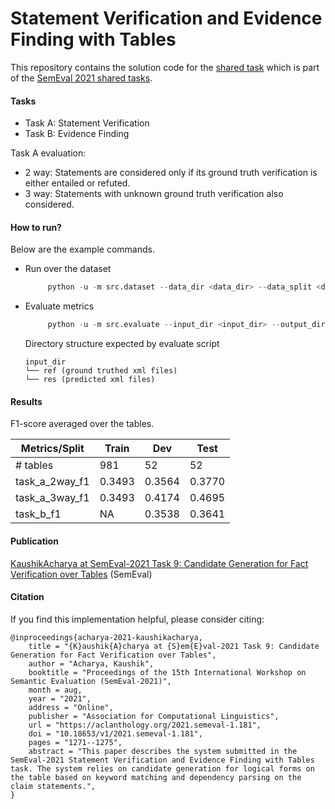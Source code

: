 # Statement Verification and Evidence Finding with Tables
This repository contains the solution code for the [shared task](https://sites.google.com/view/sem-tab-facts)
which is part of the [SemEval 2021 shared tasks](https://semeval.github.io/SemEval2021/tasks).

#### Tasks
- Task A: Statement Verification
- Task B: Evidence Finding

Task A evaluation:
- 2 way: Statements are considered only if its ground truth verification is either entailed or refuted.
- 3 way: Statements with unknown ground truth verification also considered. 

#### How to run?
Below are the example commands.

- Run over the dataset
    ```python
         python -u -m src.dataset --data_dir <data_dir> --data_split <data_split> --submit_dir <submit_dir> --flag_cell_span --flag_cell_span --flag_approx_string_match
    ```
    
- Evaluate metrics
    ```python
         python -u -m src.evaluate --input_dir <input_dir> --output_dir ./output/score/ --statistics_dir ./output/statistics --data_split <data_split>
    ```
    
    Directory structure expected by evaluate script
    ```
    input_dir
    └── ref (ground truthed xml files)
    └── res (predicted xml files)
    ```
    
#### Results
F1-score averaged over the tables.

|  Metrics/Split | Train   |   Dev  |  Test  |
|----------------|---------|--------|--------|
| # tables       |  981    |   52   |  52    |
| task_a_2way_f1 |  0.3493 | 0.3564 | 0.3770 |
| task_a_3way_f1 |  0.3493 | 0.4174 | 0.4695 |
| task_b_f1      |   NA    | 0.3538 | 0.3641 |

#### Publication
[KaushikAcharya at SemEval-2021 Task 9: Candidate Generation for Fact Verification over Tables](https://aclanthology.org/2021.semeval-1.181/) (SemEval)

#### Citation
If you find this implementation helpful, please consider citing:
```
@inproceedings{acharya-2021-kaushikacharya,
    title = "{K}aushik{A}charya at {S}em{E}val-2021 Task 9: Candidate Generation for Fact Verification over Tables",
    author = "Acharya, Kaushik",
    booktitle = "Proceedings of the 15th International Workshop on Semantic Evaluation (SemEval-2021)",
    month = aug,
    year = "2021",
    address = "Online",
    publisher = "Association for Computational Linguistics",
    url = "https://aclanthology.org/2021.semeval-1.181",
    doi = "10.18653/v1/2021.semeval-1.181",
    pages = "1271--1275",
    abstract = "This paper describes the system submitted in the SemEval-2021 Statement Verification and Evidence Finding with Tables task. The system relies on candidate generation for logical forms on the table based on keyword matching and dependency parsing on the claim statements.",
}
```
